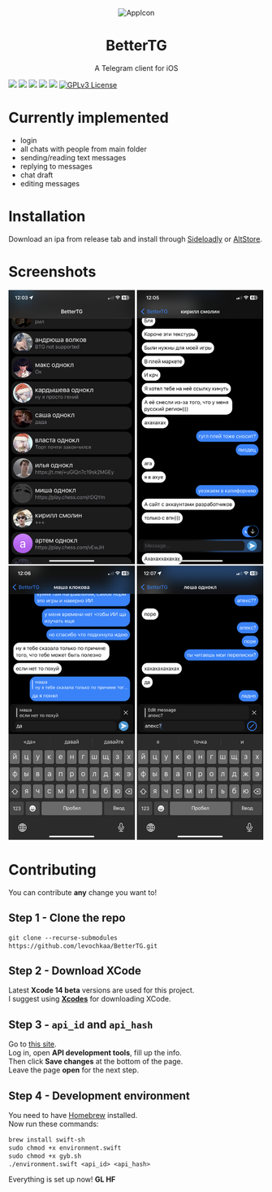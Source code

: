 <div align="center">
    <img src="https://github.com/levochkaa/BetterTG/blob/main/BetterTG/Assets.xcassets/AppIcon_README.imageset/bettertg256.png?raw=true" alt="AppIcon">
</div>
<h1 align="center">BetterTG</h1>
<p align="center">A Telegram client for iOS</p>

![](https://img.shields.io/badge/platform-iOS-000000?style=flat&logo=apple&logoColor=white)
![](https://img.shields.io/badge/minimum%20OS-iOS%2016-blueviolet?style=flat&logo=apple&logoColor=white)
![](https://img.shields.io/badge/Swift%205.7-FA7343?style=flat&logo=swift&logoColor=white)
![](https://img.shields.io/badge/SwiftUI-2E00F1?style=flat&logo=swift&logoColor=white)
![](https://img.shields.io/badge/Telegram-2CA5E0?style=flat&logo=telegram&logoColor=white)
[![GPLv3 License](https://img.shields.io/badge/License-GPL%20v3-yellow.svg?style=flat)](https://opensource.org/licenses/)

# Currently implemented

- login
- all chats with people from main folder
- sending/reading text messages
- replying to messages
- chat draft
- editing messages

# Installation

Download an ipa from release tab and install through [Sideloadly](https://altstore.io)
or [AltStore](https://altstore.io).

# Screenshots

<span>
    <img src=".github/images/screenshots/listOfChats.PNG" alt="screenshots/listOfChats" width="249px">
</span>
<span>
    <img src=".github/images/screenshots/messagesList.PNG" alt="screenshots/messagesList" width="249px">
</span>
<span>
    <img src=".github/images/screenshots/replying.PNG" alt="screenshots/replying" width="249px">
</span>
<span>
    <img src=".github/images/screenshots/editing.PNG" alt="screenshots/editing" width="249px">
</span>

# Contributing

You can contribute **any** change you want to!

## Step 1 - Clone the repo

```shell
git clone --recurse-submodules https://github.com/levochkaa/BetterTG.git
```

## Step 2 - Download XCode

Latest **Xcode 14 beta** versions are used for this project.\
I suggest using [**Xcodes**](https://github.com/RobotsAndPencils/XcodesApp) for downloading XCode.

## Step 3 - `api_id` and `api_hash`

Go to [this site](https://my.telegram.org/).\
Log in, open **API development tools**, fill up the info.\
Then click **Save changes**
at the bottom of the page. \
Leave the page **open** for the next step.

## Step 4 - Development environment

You need to have [Homebrew](https://brew.sh) installed. \
Now run these commands:

```shell
brew install swift-sh
sudo chmod +x environment.swift
sudo chmod +x gyb.sh
./environment.swift <api_id> <api_hash>
```

Everything is set up now! **GL HF**
